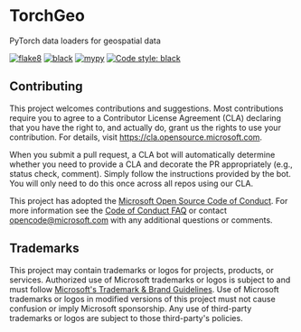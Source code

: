 # TorchGeo
PyTorch data loaders for geospatial data

[![flake8](https://github.com/adamjstewart/satellite/workflows/flake8/badge.svg)](https://github.com/adamjstewart/satellite/actions)
[![black](https://github.com/adamjstewart/satellite/workflows/black/badge.svg)](https://github.com/adamjstewart/satellite/actions)
[![mypy](https://github.com/adamjstewart/satellite/workflows/mypy/badge.svg)](https://github.com/adamjstewart/satellite/actions)
[![Code style: black](https://img.shields.io/badge/code%20style-black-000000.svg)](https://github.com/psf/black)

## Contributing

This project welcomes contributions and suggestions.  Most contributions require you to agree to a
Contributor License Agreement (CLA) declaring that you have the right to, and actually do, grant us
the rights to use your contribution. For details, visit https://cla.opensource.microsoft.com.

When you submit a pull request, a CLA bot will automatically determine whether you need to provide
a CLA and decorate the PR appropriately (e.g., status check, comment). Simply follow the instructions
provided by the bot. You will only need to do this once across all repos using our CLA.

This project has adopted the [Microsoft Open Source Code of Conduct](https://opensource.microsoft.com/codeofconduct/).
For more information see the [Code of Conduct FAQ](https://opensource.microsoft.com/codeofconduct/faq/) or
contact [opencode@microsoft.com](mailto:opencode@microsoft.com) with any additional questions or comments.

## Trademarks

This project may contain trademarks or logos for projects, products, or services. Authorized use of Microsoft
trademarks or logos is subject to and must follow
[Microsoft's Trademark & Brand Guidelines](https://www.microsoft.com/en-us/legal/intellectualproperty/trademarks/usage/general).
Use of Microsoft trademarks or logos in modified versions of this project must not cause confusion or imply Microsoft sponsorship.
Any use of third-party trademarks or logos are subject to those third-party's policies.
